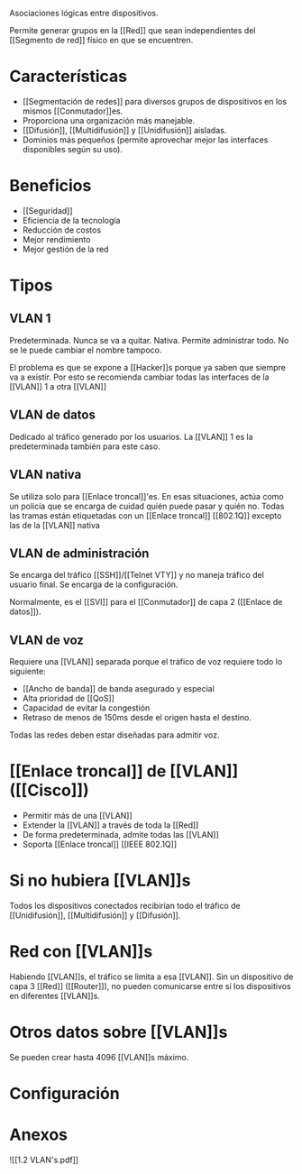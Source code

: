 Asociaciones lógicas entre dispositivos. 

Permite generar grupos en la [[Red]] que sean independientes del [[Segmento de red]] físico en que se encuentren. 

# Características
- [[Segmentación de redes]] para diversos grupos de dispositivos en los mismos [[Conmutador]]es.
- Proporciona una organización más manejable.
- [[Difusión]], [[Multidifusión]] y [[Unidifusión]] aisladas.
- Dominios más pequeños (permite aprovechar mejor las interfaces disponibles según su uso).

# Beneficios
- [[Seguridad]]
- Eficiencia de la tecnología
- Reducción de costos
- Mejor rendimiento
- Mejor gestión de la red

# Tipos
## VLAN 1
Predeterminada. Nunca se va a quitar. Nativa. Permite administrar todo. No se le puede cambiar el nombre tampoco. 

El problema es que se expone a [[Hacker]]s porque ya saben que siempre va a existir. Por esto se recomienda cambiar todas las interfaces de la [[VLAN]] 1 a otra [[VLAN]]

## VLAN de datos
Dedicado al tráfico generado por los usuarios.  La [[VLAN]] 1 es la predeterminada también para este caso.

## VLAN nativa
Se utiliza solo para [[Enlace troncal]]'es. En esas situaciones, actúa como un policía que se encarga de cuidad quién puede pasar y quién no.
Todas las tramas están etiquetadas con un [[Enlace troncal]] [[802.1Q]] excepto las de la [[VLAN]] nativa

## VLAN de administración
Se encarga del tráfico [[SSH]]/[[Telnet VTY]] y no maneja tráfico del usuario final. Se encarga de la configuración. 

Normalmente, es el [[SVI]] para el [[Conmutador]] de capa 2 ([[Enlace de datos]]).

## VLAN de voz
Requiere una [[VLAN]] separada porque el tráfico de voz requiere todo lo siguiente:
- [[Ancho de banda]] de banda asegurado y especial
- Alta prioridad de [[QoS]] 
- Capacidad de evitar la congestión
- Retraso de menos de 150ms desde el origen hasta el destino.

Todas las redes deben estar diseñadas para admitir voz.

# [[Enlace troncal]] de [[VLAN]] ([[Cisco]])
- Permitir más de una [[VLAN]]
- Extender la [[VLAN]] a través de toda la [[Red]]
- De forma predeterminada, admite todas las [[VLAN]]
- Soporta [[Enlace troncal]] [[IEEE 802.1Q]]


# Si no hubiera [[VLAN]]s
Todos los dispositivos conectados recibirían todo el tráfico de [[Unidifusión]], [[Multidifusión]] y [[Difusión]].

# Red con [[VLAN]]s
Habiendo [[VLAN]]s, el tráfico se limita a esa [[VLAN]]. Sin un dispositivo de capa 3 [[Red]] ([[Router]]), no pueden comunicarse entre sí los dispositivos en diferentes [[VLAN]]s. 

# Otros datos sobre [[VLAN]]s
Se pueden crear hasta 4096 [[VLAN]]s máximo. 

# Configuración


# Anexos
![[1.2 VLAN's.pdf]]